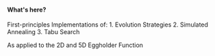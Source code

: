 #### What's here?

First-principles Implementations of:
	1. Evolution Strategies
	2. Simulated Annealing
	3. Tabu Search

As applied to the 2D and 5D Eggholder Function
